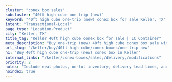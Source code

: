 ```yaml
---
cluster: "conex box sales"
subcluster: "40ft high cube one-trip (new)"
keyword: "40ft high cube one-trip (new) conex box for sale Keller, TX"
intent: "Transactional-Local"
page_type: "Location-Product"
city: "Keller, TX"
title_tag: "Keller 40ft high cube conex box for sale | LC Container"
meta_description: "Buy one-trip (new) 40ft high cube conex box sale with local delivery in Keller, TX. LC Container — local Since 2003. Request a fast quote today."
url_slug: "/keller/buy/40ft-high-cube/conex-boxes/one-trip-new"
h1: "Buy 40ft high cube one-trip (new) conex box in Keller"
internal_links: "/keller/conex-boxes/sales,/delivery,/modifications"
priority: 2
notes: "Include real photos, on-lot inventory, delivery lead times, and financing info."
noindex: true
---
```


<!-- TODO: Add unique city/inventory copy, images, and internal links here. -->
